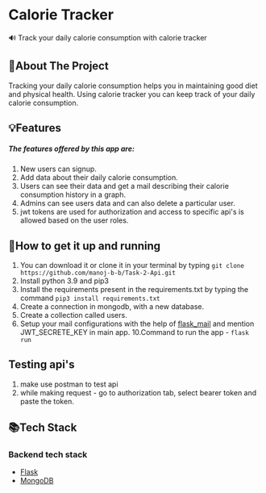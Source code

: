 # Calorie Tracker
🔊 Track your daily calorie consumption with calorie tracker

## 🤔About The Project
Tracking your daily calorie consumption helps you in maintaining good diet and physical health. Using calorie tracker you can keep track of your daily calorie consumption.
## 💡Features
##### The features offered by this app are:
1. New users can signup.                                                                                                             
2. Add data about their daily calorie consumption.                                                                                                                    
3. Users can see their data and get a mail describing their calorie consumption history in a graph.                                                                               
4. Admins can see users data and can also delete a particular user.                                                                                                           
5. jwt tokens are used for authorization and access to specific api's is allowed based on the user roles.                                                                                                             
## 🏃How to get it up and running
1. You can download it or clone it in your terminal by typing `git clone https://github.com/manoj-b-b/Task-2-Api.git`
2. Install python 3.9 and pip3
3. Install the requirements present in the requirements.txt by typing the command `pip3 install requirements.txt`                                                      
7. Create a connection in mongodb, with a new database.
8. Create a collection called users.
9. Setup your mail configurations with the help of [flask_mail](https://pythonhosted.org/Flask-Mail/) and mention JWT_SECRETE_KEY in main app.
10.Command to run the app - `flask run`
## Testing api's
1. make use postman to test api
2. while making request - go to authorization tab, select bearer token and paste the token.
## 📚Tech Stack
### Backend tech stack
* [Flask](https://flask-doc.readthedocs.io/en/latest)                                                                                                             
* [MongoDB](https://docs.mongodb.com)
